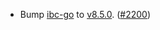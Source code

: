 - Bump [ibc-go](https://github.com/cosmos/ibc-go) to
  [v8.5.0](https://github.com/cosmos/ibc-go/releases/tag/v8.5.0).
  ([\#2200](https://github.com/cosmos/interchain-security/pull/2200))